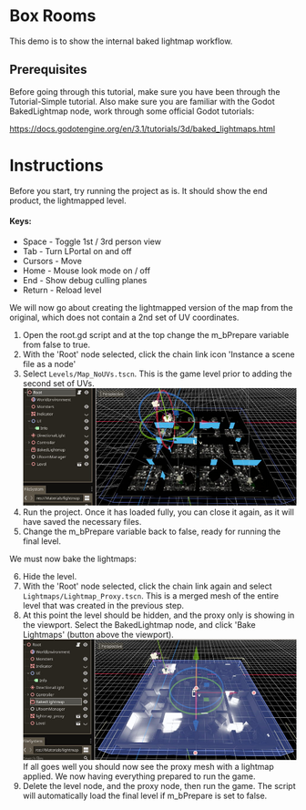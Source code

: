 # Box Rooms
This demo is to show the internal baked lightmap workflow.

## Prerequisites
Before going through this tutorial, make sure you have been through the Tutorial-Simple tutorial. Also make sure you are familiar with the Godot BakedLightmap node, work through some official Godot tutorials:

https://docs.godotengine.org/en/3.1/tutorials/3d/baked_lightmaps.html

# Instructions

Before you start, try running the project as is. It should show the end product, the lightmapped level.

#### Keys:
* Space - Toggle 1st / 3rd person view
* Tab - Turn LPortal on and off
* Cursors - Move
* Home - Mouse look mode on / off
* End - Show debug culling planes
* Return - Reload level

We will now go about creating the lightmapped version of the map from the original, which does not contain a 2nd set of UV coordinates.

1) Open the root.gd script and at the top change the m_bPrepare variable from false to true.
2) With the 'Root' node selected, click the chain link icon 'Instance a scene file as a node'
3) Select `Levels/Map_NoUVs.tscn`. This is the game level prior to adding the second set of UVs.
![prepare](Images/prepare.jpg)
4) Run the project. Once it has loaded fully, you can close it again, as it will have saved the necessary files.
5) Change the m_bPrepare variable back to false, ready for running the final level.

We must now bake the lightmaps:

6) Hide the level.
7) With the 'Root' node selected, click the chain link again and select `Lightmaps/Lightmap_Proxy.tscn`. This is a merged mesh of the entire level that was created in the previous step.
8) At this point the level should be hidden, and the proxy only is showing in the viewport. Select the BakedLightmap node, and click 'Bake Lightmaps' (button above the viewport).
![bake_proxy](Images/bake_proxy.jpg)
If all goes well you should now see the proxy mesh with a lightmap applied. We now having everything prepared to run the game.
9) Delete the level node, and the proxy node, then run the game. The script will automatically load the final level if m_bPrepare is set to false.
